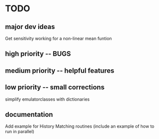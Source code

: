 # TODO

## major dev ideas
Get sensitivity working for a non-linear mean funtion

## high priority -- BUGS

## medium priority -- helpful features

## low priority -- small corrections
simplify emulatorclasses with dictionaries

## documentation
Add example for History Matching routines (include an example of how to run in parallel)

